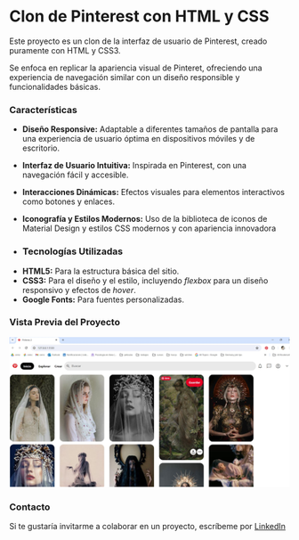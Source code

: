 # Clon de Pinterest con HTML y CSS
Este proyecto es un clon de la interfaz de usuario de Pinterest, creado puramente con HTML y CSS3.

Se enfoca en replicar la apariencia visual de Pinteret, ofreciendo una experiencia de navegación similar con un diseño responsible y funcionalidades básicas.

### Características

* **Diseño Responsive:** Adaptable a diferentes tamaños de pantalla para una experiencia de usuario óptima en dispositivos móviles y de escritorio.

* **Interfaz de Usuario Intuitiva:** Inspirada en Pinterest, con una navegación fácil y accesible.

* **Interacciones Dinámicas:** Efectos visuales para elementos interactivos como botones y enlaces.

* **Iconografía y Estilos Modernos:** Uso de la biblioteca de iconos de Material Design y estilos CSS modernos y con apariencia innovadora

* ### Tecnologías Utilizadas
+ **HTML5:** Para la estructura básica del sitio.
+ **CSS3:** Para el diseño y el estilo, incluyendo _flexbox_ para un diseño responsivo y efectos de _hover_.
+ **Google Fonts:** Para fuentes personalizadas.

### Vista Previa del Proyecto
![Demo](imagenes/Screen_Pinterest.jpg)

### Contacto
Si te gustaría invitarme a colaborar en un proyecto, escríbeme por [LinkedIn](https://www.linkedin.com/in/cemtzc/)
